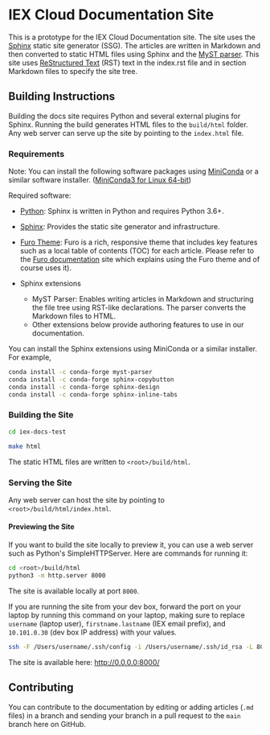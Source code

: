 # IEX Cloud Documentation Site

This is a prototype for the IEX Cloud Documentation site. The site uses the [Sphinx](https://www.sphinx-doc.org/en/master/index.html) static site generator (SSG). The articles are written in Markdown and then converted to static HTML files using Sphinx and the [MyST parser](https://myst-parser.readthedocs.io/en/latest/). This site uses [ReStructured Text](https://docutils.sourceforge.io/docs/user/rst/quickref.html) (RST) text in the index.rst file and in section Markdown files to specify the site tree.

## Building Instructions

Building the docs site requires Python and several external plugins for Sphinx. Running the build generates HTML files to the `build/html` folder. Any web server can serve up the site by pointing to the `index.html` file.

### Requirements

Note: You can install the following software packages using [MiniConda](https://docs.conda.io/en/latest/miniconda.html) or a similar software installer. ([MiniConda3 for Linux 64-bit](https://repo.anaconda.com/miniconda/Miniconda3-latest-Linux-x86_64.sh))

Required software:

- [Python](https://www.python.org/downloads/): Sphinx is written in Python and requires Python 3.6+.

- [Sphinx](https://www.sphinx-doc.org/en/master/usage/installation.html): Provides the static site generator and infrastructure. 

- [Furo Theme](https://github.com/pradyunsg/furo): Furo is a rich, responsive theme that includes key features such as a local table of contents (TOC) for each article. Please refer to the [Furo documentation](https://pradyunsg.me/furo/) site which explains using the Furo theme and of course uses it).

- Sphinx extensions

    - MyST Parser: Enables writing articles in Markdown and structuring the file tree using RST-like declarations. The parser converts the Markdown files to HTML.
    - Other extensions below provide authoring features to use in our documentation.

You can install the Sphinx extensions using MiniConda or a similar installer. For example, 

```bash
conda install -c conda-forge myst-parser
conda install -c conda-forge sphinx-copybutton
conda install -c conda-forge sphinx-design
conda install -c conda-forge sphinx-inline-tabs
```

### Building the Site

```bash
cd iex-docs-test
```

```bash
make html
```

The static HTML files are written to `<root>/build/html`.

### Serving the Site

Any web server can host the site by pointing to `<root>/build/html/index.html`.

#### Previewing the Site

If you want to build the site locally to preview it, you can use a web server such as Python's SimpleHTTPServer. Here are commands for running it:

```bash
cd <root>/build/html
python3 -m http.server 8000
```

The site is available locally at port `8000`.

If you are running the site from your dev box, forward the port on your laptop by running this command on your laptop, making sure to replace `username` (laptop user), `firstname.lastname` (IEX email prefix), and `10.101.0.30` (dev box IP address) with your values.

```bash
ssh -F /Users/username/.ssh/config -i /Users/username/.ssh/id_rsa -L 8000:127.0.0.1:8000 -C -N firstname.lastname@10.101.0.30 &
```

The site is available here: <http://0.0.0.0:8000/>

## Contributing

You can contribute to the documentation by editing or adding articles (`.md` files) in a branch and sending your branch in a pull request to the `main` branch here on GitHub.